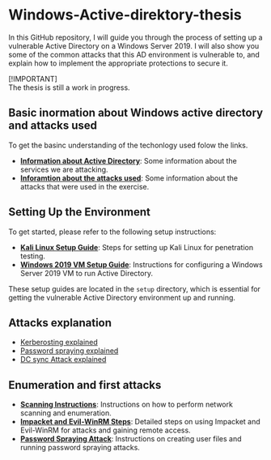 # Windows-Active-direktory-thesis

In this GitHub repository, I will guide you through the process of setting up a vulnerable Active Directory on a Windows Server 2019. I will also show you some of the common attacks that this AD environment is vulnerable to, and explain how to implement the appropriate protections to secure it.

[!IMPORTANT]  
The thesis is still a work in progress.

## Basic inormation about Windows active directory and attacks used

To get the basinc understanding of the techonlogy used folow the links.

- **[Information about Active Directory](ActiveDirectory/windowsServerAD.md)**: Some information about the services we are attacking.
- **[Inforamtion about the attacks used](ActiveDirectory/usedAttacks.md)**: Some information about the attacks that were used in the exercise. 
## Setting Up the Environment

To get started, please refer to the following setup instructions:

- **[Kali Linux Setup Guide](setup/kaliSetUp.md)**: Steps for setting up Kali Linux for penetration testing.
- **[Windows 2019 VM Setup Guide](setup/windows2019VMsetup.md)**: Instructions for configuring a Windows Server 2019 VM to run Active Directory.

These setup guides are located in the `setup` directory, which is essential for getting the vulnerable Active Directory environment up and running.


## Attacks explanation

- [Kerberosting explained](Kerberoasting/attackExplained.md)
- [Password spraying explained](Password%20Spraying/attackExplained.md)
- [DC sync Attack explained](DCSync%20Attack/attackExplained.md)
## Enumeration and first attacks

- **[Scanning Instructions](enumeration/Scanning_Instructions.md)**: Instructions on how to perform network scanning and enumeration.
- **[Impacket and Evil-WinRM Steps](Kerberoasting/attack/Impacket_Evil_WinRM_Steps.md)**: Detailed steps on using Impacket and Evil-WinRM for attacks and gaining remote access.
- **[Password Spraying Attack](Password%20Spraying/attack/User_Creation_and_Spraying_Attacks.md)**: Instructions on creating user files and running password spraying attacks.

